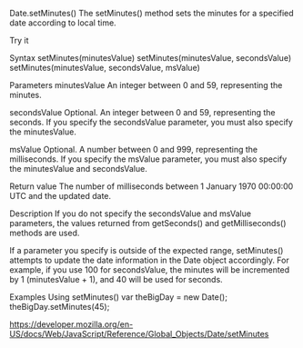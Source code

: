 Date.setMinutes()
The setMinutes() method sets the minutes for a specified date according to local time.

Try it

Syntax
setMinutes(minutesValue)
setMinutes(minutesValue, secondsValue)
setMinutes(minutesValue, secondsValue, msValue)

Parameters
minutesValue
An integer between 0 and 59, representing the minutes.

secondsValue
Optional. An integer between 0 and 59, representing the seconds. If you specify the secondsValue parameter, you must also specify the minutesValue.

msValue
Optional. A number between 0 and 999, representing the milliseconds. If you specify the msValue parameter, you must also specify the minutesValue and secondsValue.

Return value
The number of milliseconds between 1 January 1970 00:00:00 UTC and the updated date.

Description
If you do not specify the secondsValue and msValue parameters, the values returned from getSeconds() and getMilliseconds() methods are used.

If a parameter you specify is outside of the expected range, setMinutes() attempts to update the date information in the Date object accordingly. For example, if you use 100 for secondsValue, the minutes will be incremented by 1 (minutesValue + 1), and 40 will be used for seconds.

Examples
Using setMinutes()
var theBigDay = new Date();
theBigDay.setMinutes(45);

https://developer.mozilla.org/en-US/docs/Web/JavaScript/Reference/Global_Objects/Date/setMinutes
